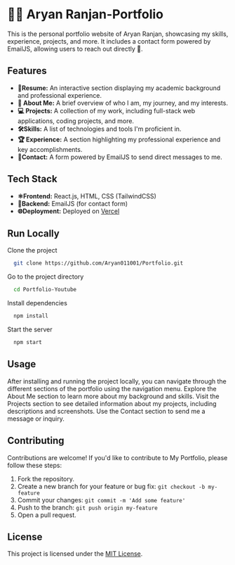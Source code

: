 

# 👨‍💻 Aryan Ranjan-Portfolio

This is the personal portfolio website of Aryan Ranjan, showcasing my skills, experience, projects, and more. It includes a contact form powered by EmailJS, allowing users to reach out directly 🚀.


## Features

- **📄Resume:** An interactive section displaying my academic background and professional experience.
- **👤 About Me:** A brief overview of who I am, my journey, and my interests.
- **💻 Projects:** A collection of my work, including full-stack web applications, coding projects, and more.
- **🛠️Skills:** A list of technologies and tools I'm proficient in.
- **🏆 Experience:** A section highlighting my professional experience and key accomplishments.
- **📧Contact:** A form powered by EmailJS to send direct messages to me.

## Tech Stack 
- **⚛️Frontend:** React.js, HTML, CSS (TailwindCSS)
- **📨Backend:** EmailJS (for contact form)
- **🌐Deployment:** Deployed on [Vercel](https://portfolio-sable-rho-76.vercel.app/)



## Run Locally

Clone the project

```bash
  git clone https://github.com/Aryan011001/Portfolio.git

```

Go to the project directory

```bash
  cd Portfolio-Youtube
```

Install dependencies

```bash
  npm install
```

Start the server

```bash
  npm start
```


## Usage
After installing and running the project locally, you can navigate through the different sections of the portfolio using the navigation menu. Explore the About Me section to learn more about my background and skills. Visit the Projects section to see detailed information about my projects, including descriptions and screenshots. Use the Contact section to send me a message or inquiry.

## Contributing
Contributions are welcome! If you'd like to contribute to My Portfolio, please follow these steps:

1. Fork the repository.
2. Create a new branch for your feature or bug fix: `git checkout -b my-feature`
3. Commit your changes: `git commit -m 'Add some feature'`
4. Push to the branch: `git push origin my-feature`
5. Open a pull request.

## License
This project is licensed under the [MIT License](LICENSE).

